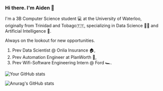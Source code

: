 ### Hi there. I'm Aiden 👋

I'm a 3B Computer Science student 💻 at the University of Waterloo, originally from Trinidad and Tobago🇹🇹, specializing in Data Science 👨‍💻 and Artificial Intelligence 🤖. 

Always on the lookout for new opportunities. 

1. Prev Data Scientist @ Onlia Insurance 🏠, 
2. Prev Automation Engineer at PlanWorth 📜,
3. Prev Wifi-Software Engineering Intern @ Ford 🏎️.


![Your GitHub stats](https://github-readme-stats.vercel.app/api/top-langs/?username=AidenAR)

![Anurag's GitHub stats](https://github-readme-stats.vercel.app/api?username=AidenAR&show=reviews,discussions_started,discussions_answered,prs_merged,prs_merged_percentage&show_icons=true)

